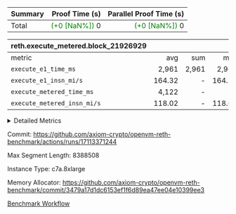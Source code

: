 | Summary | Proof Time (s) | Parallel Proof Time (s) |
|:---|---:|---:|
| Total | <span style='color: green'>(+0 [NaN%])</span> 0 | <span style='color: green'>(+0 [NaN%])</span> 0 |


| reth.execute_metered.block_21926929 |||||
|:---|---:|---:|---:|---:|
|metric|avg|sum|max|min|
| `execute_e1_time_ms  ` |  2,961 |  2,961 |  2,961 |  2,961 |
| `execute_e1_insn_mi/s` |  164.32 | -          |  164.32 |  164.32 |
| `execute_metered_time_ms` |  4,122 | -          | -          | -          |
| `execute_metered_insn_mi/s` |  118.02 | -          |  118.02 |  118.02 |



<details>
<summary>Detailed Metrics</summary>

|  | reth-block_time_ms |
| --- |
|  | 8,202 | 

| air_name | block_number | quotient_deg | interactions | constraints |
| --- | --- | --- | --- | --- |
| AccessAdapterAir<16> | 21926929 | 2 | 5 | 12 | 
| AccessAdapterAir<2> | 21926929 | 2 | 5 | 12 | 
| AccessAdapterAir<32> | 21926929 | 2 | 5 | 12 | 
| AccessAdapterAir<4> | 21926929 | 2 | 5 | 12 | 
| AccessAdapterAir<8> | 21926929 | 2 | 5 | 12 | 
| BitwiseOperationLookupAir<8> | 21926929 | 2 | 2 | 4 | 
| KeccakVmAir | 21926929 | 2 | 321 | 4,513 | 
| MemoryMerkleAir<8> | 21926929 | 2 | 4 | 39 | 
| PersistentBoundaryAir<8> | 21926929 | 2 | 3 | 7 | 
| PhantomAir | 21926929 | 2 | 3 | 5 | 
| Poseidon2PeripheryAir<BabyBearParameters>, 1> | 21926929 | 2 | 1 | 286 | 
| ProgramAir | 21926929 | 1 | 1 | 4 | 
| RangeTupleCheckerAir<2> | 21926929 | 1 | 1 | 4 | 
| Rv32HintStoreAir | 21926929 | 2 | 18 | 28 | 
| Sha256VmAir | 21926929 | 2 | 50 | 663 | 
| VariableRangeCheckerAir | 21926929 | 1 | 1 | 4 | 
| VmAirWrapper<Rv32BaseAluAdapterAir, BaseAluCoreAir<4, 8> | 21926929 | 2 | 20 | 37 | 
| VmAirWrapper<Rv32BaseAluAdapterAir, LessThanCoreAir<4, 8> | 21926929 | 2 | 18 | 40 | 
| VmAirWrapper<Rv32BaseAluAdapterAir, ShiftCoreAir<4, 8> | 21926929 | 2 | 24 | 91 | 
| VmAirWrapper<Rv32BranchAdapterAir, BranchEqualCoreAir<4> | 21926929 | 2 | 11 | 20 | 
| VmAirWrapper<Rv32BranchAdapterAir, BranchLessThanCoreAir<4, 8> | 21926929 | 2 | 13 | 35 | 
| VmAirWrapper<Rv32CondRdWriteAdapterAir, Rv32JalLuiCoreAir> | 21926929 | 2 | 10 | 18 | 
| VmAirWrapper<Rv32HeapAdapterAir<2, 32, 32>, BaseAluCoreAir<32, 8> | 21926929 | 2 | 61 | 126 | 
| VmAirWrapper<Rv32HeapAdapterAir<2, 32, 32>, LessThanCoreAir<32, 8> | 21926929 | 2 | 31 | 129 | 
| VmAirWrapper<Rv32HeapAdapterAir<2, 32, 32>, MultiplicationCoreAir<32, 8> | 21926929 | 2 | 61 | 57 | 
| VmAirWrapper<Rv32HeapAdapterAir<2, 32, 32>, ShiftCoreAir<32, 8> | 21926929 | 2 | 79 | 2,161 | 
| VmAirWrapper<Rv32HeapBranchAdapterAir<2, 32>, BranchEqualCoreAir<32> | 21926929 | 2 | 20 | 55 | 
| VmAirWrapper<Rv32HeapBranchAdapterAir<2, 32>, BranchLessThanCoreAir<32, 8> | 21926929 | 2 | 22 | 126 | 
| VmAirWrapper<Rv32IsEqualModAdapterAir<2, 1, 32, 32>, ModularIsEqualCoreAir<32, 4, 8> | 21926929 | 2 | 25 | 225 | 
| VmAirWrapper<Rv32IsEqualModAdapterAir<2, 3, 16, 48>, ModularIsEqualCoreAir<48, 4, 8> | 21926929 | 2 | 41 | 333 | 
| VmAirWrapper<Rv32JalrAdapterAir, Rv32JalrCoreAir> | 21926929 | 2 | 16 | 20 | 
| VmAirWrapper<Rv32LoadStoreAdapterAir, LoadSignExtendCoreAir<4, 8> | 21926929 | 2 | 18 | 33 | 
| VmAirWrapper<Rv32LoadStoreAdapterAir, LoadStoreCoreAir<4> | 21926929 | 2 | 17 | 40 | 
| VmAirWrapper<Rv32MultAdapterAir, DivRemCoreAir<4, 8> | 21926929 | 2 | 25 | 84 | 
| VmAirWrapper<Rv32MultAdapterAir, MulHCoreAir<4, 8> | 21926929 | 2 | 24 | 31 | 
| VmAirWrapper<Rv32MultAdapterAir, MultiplicationCoreAir<4, 8> | 21926929 | 2 | 19 | 19 | 
| VmAirWrapper<Rv32RdWriteAdapterAir, Rv32AuipcCoreAir> | 21926929 | 2 | 12 | 14 | 
| VmAirWrapper<Rv32VecHeapAdapterAir<1, 2, 2, 32, 32>, FieldExpressionCoreAir> | 21926929 | 2 | 415 | 480 | 
| VmAirWrapper<Rv32VecHeapAdapterAir<1, 6, 6, 16, 16>, FieldExpressionCoreAir> | 21926929 | 2 | 832 | 921 | 
| VmAirWrapper<Rv32VecHeapAdapterAir<2, 1, 1, 32, 32>, FieldExpressionCoreAir> | 21926929 | 2 | 158 | 190 | 
| VmAirWrapper<Rv32VecHeapAdapterAir<2, 2, 2, 32, 32>, FieldExpressionCoreAir> | 21926929 | 2 | 428 | 457 | 
| VmAirWrapper<Rv32VecHeapAdapterAir<2, 3, 3, 16, 16>, FieldExpressionCoreAir> | 21926929 | 2 | 246 | 288 | 
| VmAirWrapper<Rv32VecHeapAdapterAir<2, 6, 6, 16, 16>, FieldExpressionCoreAir> | 21926929 | 2 | 668 | 701 | 
| VmConnectorAir | 21926929 | 2 | 5 | 11 | 

| block_number | execute_metered_time_ms | execute_e1_time_ms |
| --- | --- | --- |
| 21926929 | 4,131 | 3,243 | 

| group | block_number | execute_metered_time_ms | execute_metered_insns | execute_metered_insn_mi/s | execute_e1_time_ms | execute_e1_insns | execute_e1_insn_mi/s |
| --- | --- | --- | --- | --- | --- | --- | --- |
| reth.execute_metered.block_21926929 | 21926929 | 4,122 | 486,574,069 | 118.02 | 2,961 | 486,574,069 | 164.32 | 

</details>


Commit: https://github.com/axiom-crypto/openvm-reth-benchmark/actions/runs/17113371244

Max Segment Length: 8388508

Instance Type: c7a.8xlarge

Memory Allocator: https://github.com/axiom-crypto/openvm-reth-benchmark/commit/3479a17d1dc6153ef1f6d89ea47ee04e10399ee3

[Benchmark Workflow]()
